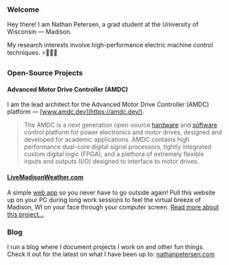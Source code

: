### Welcome

Hey there! I am Nathan Petersen, a grad student at the University of Wisconsin &mdash; Madison.

My research interests involve high-performance electric machine control techniques. ⚡🧲🔋🔌

### Open-Source Projects

#### Advanced Motor Drive Controller (AMDC)

I am the lead architect for the Advanced Motor Drive Controller (AMDC) platform &mdash; [www.amdc.dev](https://amdc.dev/).

> The AMDC is a next generation open-source [hardware](https://github.com/Severson-Group/AMDC-Hardware) and [software](https://github.com/Severson-Group/AMDC-Firmware) control platform for power electronics and motor drives, designed and developed for academic applications. AMDC contains high performance dual-core digital signal processors, tightly integrated custom digital logic (FPGA), and a plethora of extremely flexible inputs and outputs (I/O) designed to interface to motor drives.

#### [LiveMadisonWeather.com](http://livemadisonweather.com/)

A simple [web app](https://github.com/npetersen2/LiveMadisonWeather.com) so you never have to go outside again! Pull this website up on your PC during long work sessions to feel the virtual breeze of Madison, WI on your face through your computer screen. [Read more about this project...](https://nathanpetersen.com/2016/06/07/live-madison-weather/)

### Blog

I run a blog where I document projects I work on and other fun things. Check it out for the latest on what I have been up to: [nathanpetersen.com](https://nathanpetersen.com/)
